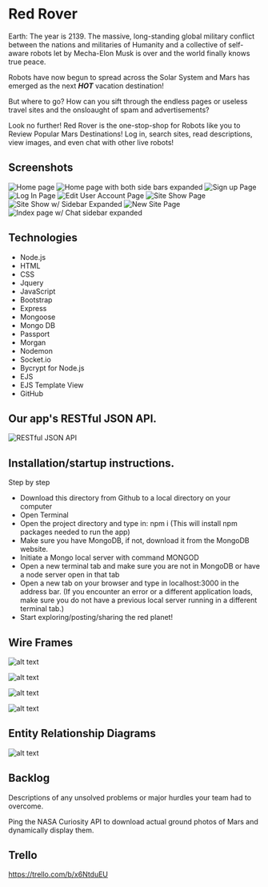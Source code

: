 # Red Rover


Earth: The year is 2139. The  massive, long-standing global military conflict between the nations and militaries of Humanity and a collective of self-aware robots let by Mecha-Elon Musk is over and the world finally knows true peace.
  
Robots have now begun to spread across the Solar System and Mars has emerged as the next ***HOT*** vacation destination! 

But where to go? How can you sift through the endless pages or useless travel sites and the onsloaught of spam and advertisements?

Look no further! Red Rover is the one-stop-shop for Robots like you to Review Popular Mars Destinations! Log in, search sites, read descriptions, view images, and even chat with other live robots!

## Screenshots

![Home page](https://i.imgur.com/lGd8S6v.png)
![Home page with both side bars expanded](https://i.imgur.com/rS2k4Vn.png)
![Sign up Page](https://i.imgur.com/th7eeWZ.jpg)
![Log In Page](https://i.imgur.com/xsZvFMI.jpg)
![Edit User Account Page](https://i.imgur.com/rgCZGpz.jpg)
![Site Show Page](https://i.imgur.com/AkwkW1V.png)
![Site Show w/ Sidebar Expanded](https://i.imgur.com/T1baJPi.png)
![New Site Page](https://i.imgur.com/TuCE2Ww.png)
![Index page w/ Chat sidebar expanded](https://i.imgur.com/DWkO67M.png)

## Technologies

* Node.js
* HTML
* CSS
* Jquery
* JavaScript
* Bootstrap
* Express
* Mongoose
* Mongo DB
* Passport
* Morgan
* Nodemon
* Socket.io
* Bycrypt for Node.js
* EJS
* EJS Template View
* GitHub



## Our app's RESTful JSON API.

![RESTful JSON API](https://i.imgur.com/fWtRZl9.png)


## Installation/startup instructions. 

Step by step

* Download this directory from Github to a local directory on your computer
* Open Terminal
* Open the project directory and type in: npm i (This will install npm packages needed to run the app)
* Make sure you have MongoDB, if not, download it from the MongoDB website.
* Initiate a Mongo local server with command MONGOD
* Open a new terminal tab and make sure you are not in MongoDB or have a node server open in that tab
* Open a new tab on your browser and type in localhost:3000 in the address bar. (If you encounter an error or a different application loads, make sure you do not have a previous local server running in a different terminal tab.)
* Start exploring/posting/sharing the red planet!


## Wire Frames
![alt text](https://i.imgur.com/lCrJFRw.png)

![alt text](https://i.imgur.com/EjK7DjV.png)

![alt text](https://i.imgur.com/R2RJZQn.png)

![alt text](https://i.imgur.com/IYMzfJh.jpg)

## Entity Relationship Diagrams

![alt text](https://i.imgur.com/z3IAPFy.jpg)


## Backlog 
Descriptions of any unsolved problems or major hurdles your team had to overcome.

Ping the NASA Curiosity API to download actual ground photos of Mars and dynamically display them.


## Trello
https://trello.com/b/x6NtduEU